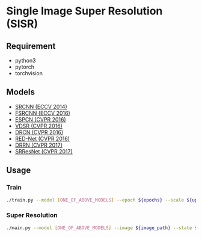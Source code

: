 # Single Image Super Resolution (SISR)

## Requirement

* python3
* pytorch
* torchvision

## Models

* [SRCNN (ECCV 2014)](./models/SRCNN/)
* [FSRCNN (ECCV 2016)](./models/FSRCNN/)
* [ESPCN (CVPR 2016)](./models/ESPCN/)
* [VDSR (CVPR 2016)](./models/VDSR/)
* [DRCN (CVPR 2016)](./models/DRCN/)
* [RED-Net (CVPR 2016)](./models/REDNet/)
* [DRRN (CVPR 2017)](./models/DRRN/)
* [SRResNet (CVPR 2017)](./models/SRResNet/)

## Usage

### Train

```bash
./train.py --model [ONE_OF_ABOVE_MODELS] --epoch ${epochs} --scale ${upscale_factor}
```

### Super Resolution

```bash
./main.py --model [ONE_OF_ABOVE_MODELS] --image ${image_path} --state ${state_path} --scale ${upscale_factor}
```
